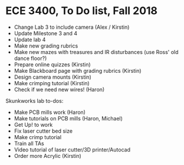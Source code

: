 
# ECE 3400, To Do list, Fall 2018

* Change Lab 3 to include camera (Alex / Kirstin)
* Update Milestone 3 and 4
* Update lab 4
* Make new grading rubrics
* Make new mazes with treasures and IR disturbances (use Ross' old dance floor?)
* Prepare online quizzes (Kirstin)
* Make Blackboard page with grading rubrics (Kirstin)
* Design camera mounts (Kirstin)
* Make crimping tutorial (Kirstin)
* Check if we need new wires! (Haron)


Skunkworks lab to-dos:
* Make PCB mills work (Haron)
* Make tutorials on PCB mills (Haron, Michael)
* Get Up! to work
* Fix laser cutter bed size
* Make crimp tutorial
* Train all TAs
* Video tutorial of laser cutter/3D printer/Autocad
* Order more Acrylic (Kirstin)

